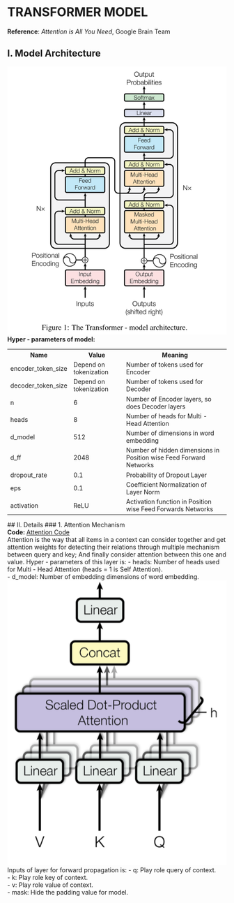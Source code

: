 # TRANSFORMER MODEL
<b>Reference</b>: <i>Attention is All You Need</i>, Google Brain Team

## I. Model Architecture
<img src="./assets/Transformer.png"/>
<b align="center">Hyper - parameters of model:</b><br/>
    <table>
        <tr>
            <th>Name</th>
            <th>Value</th>
            <th>Meaning</th>
        </tr>
        <tr>
            <td>encoder_token_size</td>
            <td>Depend on tokenization</td>
            <td>Number of tokens used for Encoder</td>
        </tr>
        <tr>
            <td>decoder_token_size</td>
            <td>Depend on tokenization</td>
            <td>Number of tokens used for Decoder</td>
        </tr>
        <tr>
            <td>n</td>
            <td>6</td>
            <td>Number of Encoder layers, so does Decoder layers</td>
        </tr>
        <tr>
            <td>heads</td>
            <td>8</td>
            <td>Number of heads for Multi - Head Attention</td>
        </tr>
        <tr>
            <td>d_model</td>
            <td>512</td>
            <td>Number of dimensions in word embedding</td>
        </tr>
        <tr>
            <td>d_ff</td>
            <td>2048</td>
            <td>Number of hidden dimensions in Position wise Feed Forward Networks</td>
        </tr>
        <tr>
            <td>dropout_rate</td>
            <td>0.1</td>
            <td>Probability of Dropout Layer</td>
        </tr>
        <tr>
            <td>eps</td>
            <td>0.1</td>
            <td>Coefficient Normalization of Layer Norm</td>
        </tr>
        <tr>
            <td>activation</td>
            <td>ReLU</td>
            <td>Activation function in Position wise Feed Forwards Networks</td>
    </tr>
</table>
## II. Details
### 1. Attention Mechanism <br/>
<b>Code: </b> <a href="https://github.com/Alan-404/Transformer-Model/blob/master/model/utils/attention.py">Attention Code</a> <br/>
Attention is the way that all items in a context can consider together and get attention weights for detecting their relations through multiple mechanism between query and key; And finally consider attention between this one and value.
Hyper - parameters of this layer is:
- heads: Number of heads used for Multi - Head Attention (heads = 1 is Self Attention). <br/>
- d_model: Number of embedding dimensions of word embedding.<br/>
<img src="./assets/attention.png"/>
Inputs of layer for forward propagation is:
- q: Play role query of context. <br/>
- k: Play role key of context.<br/>
- v: Play role value of context.<br/>
- mask: Hide the padding value for model.<br/>
